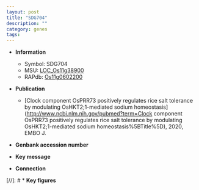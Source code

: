 ```yaml
---
layout: post
title: "SDG704"
description: ""
category: genes
tags: 
---
```


* **Information**  
    + Symbol: SDG704  
    + MSU: [LOC_Os11g38900](http://rice.uga.edu/cgi-bin/ORF_infopage.cgi?orf=LOC_Os11g38900)  
    + RAPdb: [Os11g0602200](https://rapdb.dna.affrc.go.jp/locus/?name=Os11g0602200)  

* **Publication**  
    + [Clock component OsPRR73 positively regulates rice salt tolerance by modulating OsHKT2;1-mediated sodium homeostasis](http://www.ncbi.nlm.nih.gov/pubmed?term=Clock component OsPRR73 positively regulates rice salt tolerance by modulating OsHKT2;1-mediated sodium homeostasis%5BTitle%5D), 2020, EMBO J.

* **Genbank accession number**  

* **Key message**  

* **Connection**  

[//]: # * **Key figures**  


